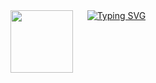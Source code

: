 <img align="left" width="100" src="https://media.tenor.com/dHk-LfzHrtwAAAAi/linux-computer.gif">
&nbsp;&nbsp;&nbsp;&nbsp;
<a href="https://git.io/typing-svg"><img src="https://readme-typing-svg.demolab.com?font=Fira+Code&duration=2000&pause=1&multiline=true&repeat=false&width=700&height=200&lines=Hey%2C+I'm+Mohamed+!;I+hold+a+Master's+degree+in+Bioinformatics+and+am;currently+pursuing+another+Master's+in+Computer+Science%2C+;specializing+in+Data%2C+Algorithms%2C+and+;Data+Processing+and+Analysis." alt="Typing SVG" /></a>

